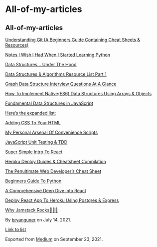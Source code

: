 All-of-my-articles
==================

All-of-my-articles
------------------

[Understanding Git (A Beginners Guide Containing Cheat Sheets & Resources)](https://medium.com/p/b50c9c01a107)

[Notes I Wish I Had When I Started Learning Python](https://medium.com/p/16ce4244be12)

[Data Structures… Under The Hood](https://medium.com/p/660256c2e4e3)

[Data Structures & Algorithms Resource List Part 1](https://medium.com/p/8bad647a8ad8)

[Graph Data Structure Interview Questions At A Glance](https://medium.com/p/fc6b1afbd8be)

[How To Implement Native(ES6) Data Structures Using Arrays & Objects](https://medium.com/p/ce953b9f6a07)

[Fundamental Data Structures in JavaScript](https://medium.com/p/88466fae0fbb)

[Here’s the expanded list:](https://medium.com/p/f1bbcd632fd0)

[Adding CSS To Your HTML](https://medium.com/p/3a17ba25ba82)

[My Personal Arsenal Of Convenience Scripts](https://medium.com/p/3c7869fdae53)

[JavaScript Unit Testing & TDD](https://medium.com/p/72908e7730f5)

[](https://medium.com/p/1371581a4971)

[Super Simple Intro To React](https://medium.com/p/5c78e4207b7f)

[Heroku Deploy Guides & Cheatsheet Compilation](https://medium.com/p/b2897b69ce02)

[The Penultimate Web Developer’s Cheat Sheet](https://medium.com/p/a02a423139a4)

[Beginners Guide To Python](https://medium.com/p/e5a59b5bb64d)

[A Comprehensive Deep Dive into React](https://medium.com/p/1965dcde8d4f)

[Deploy React App To Heroku Using Postgres & Express](https://medium.com/p/70b7ea807986)

[Why Jamstack Rocks🤘😎🤙](https://medium.com/p/666114722f35)

By <a href="https://medium.com/@bryanguner" class="p-author h-card">bryanguner</a> on July 14, 2021.

[Link to list](https://medium.com/@bryanguner/list/c3e4795e0ad4)

Exported from [Medium](https://medium.com) on September 23, 2021.

